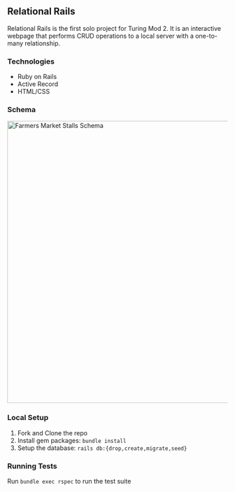 ## Relational Rails
Relational Rails is the first solo project for Turing Mod 2. It is an interactive webpage that performs CRUD operations to a local server with a one-to-many relationship.

### Technologies
 - Ruby on Rails
 - Active Record
 - HTML/CSS

### Schema

<img width="645" alt="Farmers Market Stalls Schema" src="https://user-images.githubusercontent.com/48455658/168893496-2db65f5b-5a88-4f49-b5c0-19fcaecd38cd.png">

### Local Setup
1. Fork and Clone the repo
2. Install gem packages: `bundle install`
3. Setup the database: `rails db:{drop,create,migrate,seed}`

### Running Tests
Run `bundle exec rspec` to run the test suite
